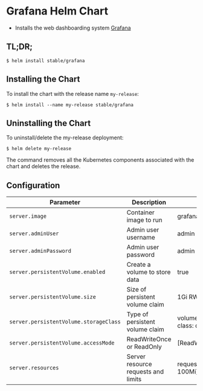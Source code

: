 # Grafana Helm Chart

* Installs the web dashboarding system [Grafana](http://grafana.org/)

## TL;DR;

```console
$ helm install stable/grafana
```

## Installing the Chart

To install the chart with the release name `my-release`:

```console
$ helm install --name my-release stable/grafana
```

## Uninstalling the Chart

To uninstall/delete the my-release deployment:

```console
$ helm delete my-release
```

The command removes all the Kubernetes components associated with the chart and deletes the release.


## Configuration

| Parameter                             | Description                         | Default                                           |
|---------------------------------------|-------------------------------------|---------------------------------------------------|
| `server.image`                        | Container image to run              | grafana/grafana                                   |
| `server.adminUser`                    | Admin user username                 | admin                                             |
| `server.adminPassword`                | Admin user password                 | admin                                             |
| `server.persistentVolume.enabled`     | Create a volume to store data       | true                                              |
| `server.persistentVolume.size`        | Size of persistent volume claim     | 1Gi RW                                            |
| `server.persistentVolume.storageClass`| Type of persistent volume claim     | volume.alpha.kubernetes.io/storage-class: default |
| `server.persistentVolume.accessMode`  | ReadWriteOnce or ReadOnly           | [ReadWriteOnce]                                   |
| `server.resources`                    | Server resource requests and limits | requests: {cpu: 100m, memory: 100Mi}              |
